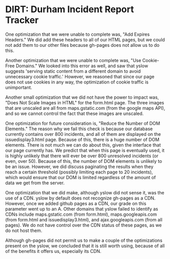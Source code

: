 # DIRT: Durham Incident Report Tracker

One optimization that we were unable to complete was, "Add Expires Headers." We did add these headers to all of our HTML pages, but we could not add them to our other files because gh-pages does not allow us to do this.

Another optimization that we were unable to complete was, "Use Cookie-Free Domains." We looked into this error as well, and saw that yslow suggests 'serving static content from a different domain to avoid unnecessary cookie traffic.' However, we reasoned that since our page does not use cookies in any way, the optimization of cookie traffic is unimportant.

Another small optimization that we did not have the power to impact was, "Does Not Scale Images in HTML" for the form.html page. The three images that are unscaled are all from maps.gstatic.com (from the google maps API), and so we cannot control the fact that these images are unscaled.

One optimization for future consideration is, "Reduce the Number of DOM Elements." The reason why we fail this check is because our database currently contains over 800 incidents, and all of them are displayed on the issuedisplay3.html page. Because of this, there is a huge number of DOM elements. There is not much we can do about this, given the interface that our page currently has. We predict that when this page is eventually used, it is highly unlikely that there will ever be over 800 unresolved incidents (or even, over 50). Because of this, the number of DOM elements is unlikely to be an issue. However, we did discuss paginating the results when they reach a certain threshold (possibly limiting each page to 20 incidents), which would ensure that our DOM is limited regardless of the amount of data we get from the server.

One optimization that we did make, although yslow did not sense it, was the use of a CDN. yslow by default does not recognize gh-pages as a CDN. However, once we added github pages as a CDN, our grade on this parameter went up to an A. Other domains that yslow failed to identify as CDNs include maps.gstatic.com (from form.html), maps.googleapis.com (from form.html and issuedisplay3.html), and ajax.googleapis.com (from all pages). We do not have control over the CDN status of these pages, as we do not host them.

Although gh-pages did not permit us to make a couple of the optimizations present on the yslow, we concluded that it is still worth using, because of all of the benefits it offers us, especially its CDN.